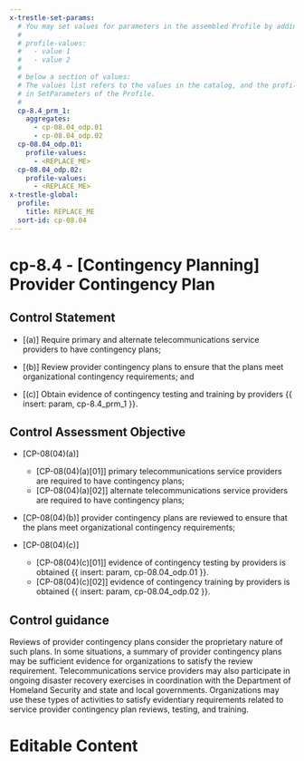 ```yaml
---
x-trestle-set-params:
  # You may set values for parameters in the assembled Profile by adding
  #
  # profile-values:
  #   - value 1
  #   - value 2
  #
  # below a section of values:
  # The values list refers to the values in the catalog, and the profile-values represent values
  # in SetParameters of the Profile.
  #
  cp-8.4_prm_1:
    aggregates:
      - cp-08.04_odp.01
      - cp-08.04_odp.02
  cp-08.04_odp.01:
    profile-values:
      - <REPLACE_ME>
  cp-08.04_odp.02:
    profile-values:
      - <REPLACE_ME>
x-trestle-global:
  profile:
    title: REPLACE_ME
  sort-id: cp-08.04
---
```


# cp-8.4 - \[Contingency Planning\] Provider Contingency Plan

## Control Statement

- \[(a)\] Require primary and alternate telecommunications service providers to have contingency plans;

- \[(b)\] Review provider contingency plans to ensure that the plans meet organizational contingency requirements; and

- \[(c)\] Obtain evidence of contingency testing and training by providers {{ insert: param, cp-8.4_prm_1 }}.

## Control Assessment Objective

- \[CP-08(04)(a)\]

  - \[CP-08(04)(a)[01]\] primary telecommunications service providers are required to have contingency plans;
  - \[CP-08(04)(a)[02]\] alternate telecommunications service providers are required to have contingency plans;

- \[CP-08(04)(b)\] provider contingency plans are reviewed to ensure that the plans meet organizational contingency requirements;

- \[CP-08(04)(c)\]

  - \[CP-08(04)(c)[01]\] evidence of contingency testing by providers is obtained {{ insert: param, cp-08.04_odp.01 }}.
  - \[CP-08(04)(c)[02]\] evidence of contingency training by providers is obtained {{ insert: param, cp-08.04_odp.02 }}.

## Control guidance

Reviews of provider contingency plans consider the proprietary nature of such plans. In some situations, a summary of provider contingency plans may be sufficient evidence for organizations to satisfy the review requirement. Telecommunications service providers may also participate in ongoing disaster recovery exercises in coordination with the Department of Homeland Security and state and local governments. Organizations may use these types of activities to satisfy evidentiary requirements related to service provider contingency plan reviews, testing, and training.

# Editable Content

<!-- Make additions and edits below -->
<!-- The above represents the contents of the control as received by the profile, prior to additions. -->
<!-- If the profile makes additions to the control, they will appear below. -->
<!-- The above markdown may not be edited but you may edit the content below, and/or introduce new additions to be made by the profile. -->
<!-- If there is a yaml header at the top, parameter values may be edited. Use --set-parameters to incorporate the changes during assembly. -->
<!-- The content here will then replace what is in the profile for this control, after running profile-assemble. -->
<!-- The current profile has no added parts for this control, but you may add new ones here. -->
<!-- Each addition must have a heading either of the form ## Control my_addition_name -->
<!-- or ## Part a. (where the a. refers to one of the control statement labels.) -->
<!-- "## Control" parts are new parts added after the statement part. -->
<!-- "## Part" parts are new parts added into the top-level statement part with that label. -->
<!-- Subparts may be added with nested hash levels of the form ### My Subpart Name -->
<!-- underneath the parent ## Control or ## Part being added -->
<!-- See https://ibm.github.io/compliance-trestle/tutorials/ssp_profile_catalog_authoring/ssp_profile_catalog_authoring for guidance. -->
